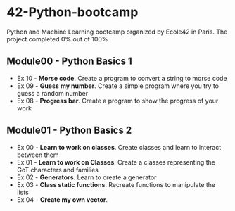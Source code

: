 # 42-Python-bootcamp
Python and Machine Learning bootcamp organized by Ecole42 in Paris. The project completed 0% out of 100%

## Module00 - Python Basics 1

- Ex 10 - **Morse code**.  Create a program to convert a string to morse code
- Ex 09 - **Guess my number**. Create a simple program where you try to guess a random number
- Ex 08 - **Progress bar**. Create a program to show the progress of your work

## Module01 - Python Basics 2

- Ex 00 - **Learn to work on classes**. Create classes and learn to interact between them
- Ex 01 - **Learn to work on Classes**. Create a classes representing the GoT characters and families
- Ex 02 - **Generators**. Learn to create a generator
- Ex 03 - **Class static functions**. Recreate functions to manipulate the lists 
- Ex 04 - **Create my own vector**. 
